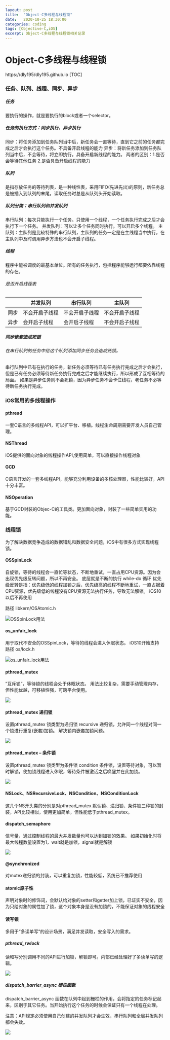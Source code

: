 ```yaml
---
layout: post
title:  "Object-C多线程与线程锁"
date:   2020-10-25 18:30:00
categories: coding
tags: [Objective-C,iOS]
excerpt: Object-C多线程与线程锁相关记录
---
```



# Object-C多线程与线程锁
https://dly195/dly195.github.io
[TOC]

### 任务、队列、线程、同步、异步

##### 任务

要执行的操作，就是要执行的block或者一个selector。

##### 任务的执行方式：同步执行、异步执行

同步：将任务添加到任务队列当中后，新任务会一直等待，直到它之前的任务都完成之后才会执行这个任务。不具备开启线程的能力
异步：将新任务添加到任务队列当中后，不会等待，将立即执行。具备开启新线程的能力。
两者的区别：1.是否会等待其他任务 2.是否具备开启线程的能力

##### 队列

是指存放任务的等待列表，是一种线性表，采用FIFO(先进先出)的原则，新任务总是被插入到队列的末尾，读取任务时总是从队列头开始读取。

##### 队列分类：串行队列和并发队列

串行队列：每次只能执行一个任务。只使用一个线程，一个任务执行完成之后才会执行下一个任务。
并发队列：可以让多个任务同时执行。可以开启多个线程。
主队列：主队列是比较特殊的串行队列，主队列的任务一定是在主线程当中执行，在主队列中及时调用异步方法也不会开启子线程。

##### 线程

程序中能被调度的最基本单位。所有的任务执行，包括程序能够运行都要依靠线程的存在。

###### 是否开启线程表

|  | 并发队列 | 串行队列 | 主队列 |
| --- | --- | --- | --- |
| 同步 | 不会开启子线程 | 不会开启子线程 | 不会开启子线程 |
| 异步 | 会开启子线程 | 会开启子线程 | 不会开启子线程 |

##### 同步嵌套造成死锁

###### 在串行队列的任务中给这个队列添加同步任务会造成死锁。

串行队列中已有在执行的任务，新任务必须等待已有任务执行完成之后才会执行，但是已有任务必须等待新任务执行完成之后才能继续执行，所以形成了互相等待的局面。
如果是异步任务则不会死锁，因为异步任务不会卡住线程，老任务不必等待新任务执行完成。

### iOS常用的多线程操作

#### pthread 

一套C语言的多线程API，可以扩平台、移植。线程生命周期需要开发人员自己管理。

#### NSThread

iOS提供的面向对象的线程操作API,使用简单，可以直接操作线程对象

#### GCD 

C语言开发的一套多线程API，能够充分利用设备的多核处理器，性能比较好，API十分丰富。

#### NSOperation

基于GCD封装的Objec-C的工具类。更加面向对象，封装了一些简单实用的功能。


### 线程锁

为了解决数据竞争造成的数据错乱和数据安全问题，iOS中有很多方式实现线程锁。

#### OSSpinLock

自旋锁，等待的线程会一直忙等状态，不断地重试，一直占用CPU资源。因为会出现优先级反转问题，所以不再安全。
底层就是不断的执行 while-do 循环
优先级反转是指：优先级低的线程加锁之后，优先级高的线程不断地重试，一直占据着CPU资源，优先级低的线程没有CPU资源无法执行任务，导致无法解锁。
iOS10以后不再使用

路径 libkern/OSAtomic.h

![OSSpinLock用法](https://tva1.sinaimg.cn/large/0081Kckwly1gk1nooq1lpj312g0b840w.jpg)

#### os_unfair_lock

用于取代不安全的OSSpinLock，等待的线程会进入休眠状态。
iOS10开始支持
路径 os/lock.h

![os_unfair_lock用法](https://tva1.sinaimg.cn/large/0081Kckwly1gk1nrh74apj30o60auq4p.jpg)

#### pthread_mutex 

”互斥锁”，等待锁的线程会处于休眠状态。
用法比较复杂，需要手动管理内存，但性能优越，可移植性强，可跨平台使用。

![](https://tva1.sinaimg.cn/large/0081Kckwly1gk2ifogbtwj30vf0l4n1t.jpg)

#### pthread_mutex 递归锁

设置pthread_mutex 锁类型为递归锁 recursive
递归锁，允许同一个线程对同一个锁进行重复(嵌套)加锁。
解决锁内嵌套加锁问题。

![](https://tva1.sinaimg.cn/large/0081Kckwly1gk2j53h949j30y409gjti.jpg)

#### pthread_mutex – 条件锁

设置pthread_mutex 锁类型为条件锁 condition
条件锁，设置等待对象，可以暂时解锁，使加锁线程进入休眠，等待条件被激活之后唤醒并在此加锁。

![](https://tva1.sinaimg.cn/large/0081Kckwly1gk2jiirkt6j30w20lcwkc.jpg)

#### NSLock、NSRecursiveLock、NSCondition、NSConditionLock

这几个NS开头类的分别是对pthread_mutex 默认锁、递归锁、条件锁三种锁的封装，API比较相似，使用更加简单，但性能低于pthread_mutex。

#### dispatch_semaphore

信号量，通过控制线程的最大并发数量也可以达到加锁的效果。
如果初始化时将最大线程数量设置为1，wait就是加锁，signal就是解锁

![](https://tva1.sinaimg.cn/large/0081Kckwly1gk2qyy3pqoj31140c8jvf.jpg)

#### @synchronized

对mutex递归锁的封装，可以重复加锁，性能较低，系统已不推荐使用

#### atomic原子性

声明对象时的修饰词，会默认给对象的setter和getter加上锁，已证实不安全，因为只给对象的属性加了锁，这个对象本身是没有加锁的，不能保证对象的线程安全

#### 读写锁

多用于“多读单写”的设计场景，满足并发读取，安全写入的需求。

##### pthread_rwlock

读和写分别调用不同的API进行加锁，解锁即可。内部已经处理好了多读单写的逻辑。

![](https://tva1.sinaimg.cn/large/0081Kckwly1gk2r6pl81zj30j20k6tce.jpg)

##### dispatch_barrier_async 栅栏函数

dispatch_barrier_async 函数在队列中起到栅栏的作用，会将指定的任务标记起来，区别于其它任务。当开始执行这个任务的时候会保证只有一个线程在处理。

注意：API规定必须使用自己创建的并发队列才会生效，串行队列和全局并发队列都会失效。

![](https://tva1.sinaimg.cn/large/0081Kckwly1gk2rd98dupj31ce0foac6.jpg)














